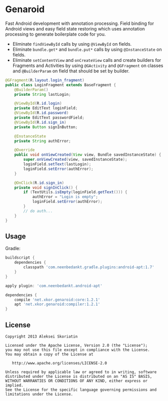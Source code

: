 Genaroid
=======
Fast Android development with annotation processing. Field binding for Android views and easy field state restoring which uses annotation processing to generate boilerplate code for you.
 * Eliminate `findViewById` calls by using `@ViewById` on fields.
 * Eliminate `bundle.get*` and `bundle.put*` calls by using `@InstanceState` on fields.
 * Eliminate `setContentView` and `onCreateView` calls and create builders for Fragments and Activities by using `@GActivity` and `@GFragment` on classes and `@BuilderParam` on field that should be set by builder.

```java
@GFragment(R.layout.login_fragment)
public class LoginFragment extends BaseFragment {
    @BuilderParam()
    private String lastLogin;

    @ViewById(R.id.login)
    private EditText loginField;
    @ViewById(R.id.password)
    private EditText passwordField;
    @ViewById(R.id.sign_in)
    private Button signInButton;

    @InstanceState
    private String authError;

    @Override
    public void onViewCreated(View view, Bundle savedInstanceState) {
        super.onViewCreated(view, savedInstanceState);
        loginField.setText(lastLogin);
        loginField.setError(authError);
    }

    @OnClick(R.id.sign_in)
    private void signInClick() {
        if (TextUtils.isEmpty(loginField.getText())) {
            authError = "Login is empty";
            loginField.setError(authError);
        }
        // do auth...
    }
}
```

Usage
--------

Gradle:
```groovy
buildscript {
    dependencies {
        classpath 'com.neenbedankt.gradle.plugins:android-apt:1.7'
    }
}

apply plugin: 'com.neenbedankt.android-apt'

dependencies {
    compile 'net.xkor.genaroid:core:1.2.1'
    apt 'net.xkor.genaroid:compiler:1.2.1'
}
```

License
-------

    Copyright 2013 Aleksei Skoriatin

    Licensed under the Apache License, Version 2.0 (the "License");
    you may not use this file except in compliance with the License.
    You may obtain a copy of the License at

       http://www.apache.org/licenses/LICENSE-2.0

    Unless required by applicable law or agreed to in writing, software
    distributed under the License is distributed on an "AS IS" BASIS,
    WITHOUT WARRANTIES OR CONDITIONS OF ANY KIND, either express or implied.
    See the License for the specific language governing permissions and
    limitations under the License.
